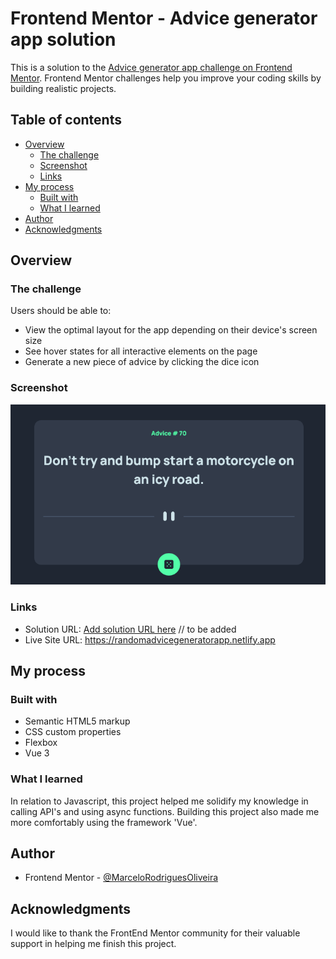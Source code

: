 # Frontend Mentor - Advice generator app solution

This is a solution to the [Advice generator app challenge on Frontend Mentor](https://www.frontendmentor.io/challenges/advice-generator-app-QdUG-13db). Frontend Mentor challenges help you improve your coding skills by building realistic projects.

## Table of contents

- [Overview](#overview)
  - [The challenge](#the-challenge)
  - [Screenshot](#screenshot)
  - [Links](#links)
- [My process](#my-process)
  - [Built with](#built-with)
  - [What I learned](#what-i-learned)
- [Author](#author)
- [Acknowledgments](#acknowledgments)



## Overview

### The challenge

Users should be able to:

- View the optimal layout for the app depending on their device's screen size
- See hover states for all interactive elements on the page
- Generate a new piece of advice by clicking the dice icon

### Screenshot

![](./public/screenshot.png)



### Links

- Solution URL: [Add solution URL here]() // to be added
- Live Site URL: https://randomadvicegeneratorapp.netlify.app 

## My process

### Built with

- Semantic HTML5 markup
- CSS custom properties
- Flexbox
- Vue 3



### What I learned

In relation to Javascript, this project helped me solidify my knowledge in calling API's and using async functions.
Building this project also made me more comfortably using the framework 'Vue'.


## Author

- Frontend Mentor - [@MarceloRodriguesOliveira](https://www.frontendmentor.io/profile/MarceloRodriguesOliveira)


## Acknowledgments

I would like to thank the FrontEnd Mentor community for their valuable support in helping me finish this project.


